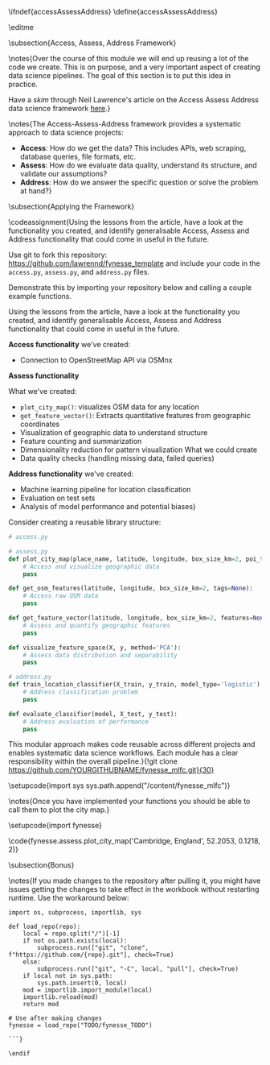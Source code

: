 \ifndef{accessAssessAddress}
\define{accessAssessAddress}

\editme

\subsection{Access, Assess, Address Framework}

\notes{Over the course of this module we will end up reusing a lot of the code we create. This is on purpose, and a very important aspect of creating data science pipelines. The goal of this section is to put this idea in practice.

Have a *skim* through Neil Lawrence's article on the Access Assess Address data science framework [here](https://inverseprobability.com/talks/notes/access-assess-address-a-pipeline-for-automated-data-science.html).}

\notes{The Access-Assess-Address framework provides a systematic approach to data science projects:

- **Access**: How do we get the data? This includes APIs, web scraping, database queries, file formats, etc.
- **Assess**: How do we evaluate data quality, understand its structure, and validate our assumptions?
- **Address**: How do we answer the specific question or solve the problem at hand?}

\subsection{Applying the Framework}

\codeassignment{Using the lessons from the article, have a look at the functionality you created, and identify generalisable Access, Assess and Address functionality that could come in useful in the future.

Use git to fork this repository: https://github.com/lawrennd/fynesse_template and include your code in the `access.py`, `assess.py`, and `address.py` files.

Demonstrate this by importing your repository below and calling a couple example functions.

Using the lessons from the article, have a look at the functionality you created, and identify generalisable Access, Assess and Address functionality that could come in useful in the future.

**Access functionality** we've created:
- Connection to OpenStreetMap API via OSMnx

**Assess functionality** 

What we've created:
- `plot_city_map()`: visualizes OSM data for any location
- `get_feature_vector()`: Extracts quantitative features from geographic coordinates
- Visualization of geographic data to understand structure
- Feature counting and summarization
- Dimensionality reduction for pattern visualization
What we could create
- Data quality checks (handling missing data, failed queries)

**Address functionality** we've created:
- Machine learning pipeline for location classification
- Evaluation on test sets
- Analysis of model performance and potential biases}

Consider creating a reusable library structure:

```python
# access.py

# assess.py  
def plot_city_map(place_name, latitude, longitude, box_size_km=2, poi_tags=None):
    # Access and visualize geographic data
    pass

def get_osm_features(latitude, longitude, box_size_km=2, tags=None):
    # Access raw OSM data
    pass

def get_feature_vector(latitude, longitude, box_size_km=2, features=None):
    # Assess and quantify geographic features
    pass

def visualize_feature_space(X, y, method='PCA'):
    # Assess data distribution and separability
    pass

# address.py
def train_location_classifier(X_train, y_train, model_type='logistic'):
    # Address classification problem
    pass

def evaluate_classifier(model, X_test, y_test):
    # Address evaluation of performance
    pass
```

This modular approach makes code reusable across different projects and enables systematic data science workflows. Each module has a clear responsibility within the overall pipeline.}{!git clone https://github.com/YOURGITHUBNAME/fynesse_mlfc.git}{30}

\setupcode{import sys
sys.path.append("/content/fynesse_mlfc")}

\notes{Once you have implemented your functions you should be able to call them to plot the city map.}

\setupcode{import fynesse}

\code{fynesse.assess.plot_city_map('Cambridge, England',  52.2053, 0.1218, 2)}


\subsection{Bonus}

\notes{If you made changes to the repository after pulling it, you might have issues getting the changes to take effect in the workbook without restarting runtime. Use the workaround below:

```
import os, subprocess, importlib, sys

def load_repo(repo):
    local = repo.split("/")[-1]
    if not os.path.exists(local):
        subprocess.run(["git", "clone", f"https://github.com/{repo}.git"], check=True)
    else:
        subprocess.run(["git", "-C", local, "pull"], check=True)
    if local not in sys.path:
        sys.path.insert(0, local)
    mod = importlib.import_module(local)
    importlib.reload(mod)
    return mod

# Use after making changes
fynesse = load_repo("TODO/fynesse_TODO")

```}

\endif

